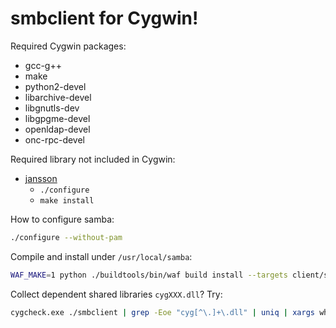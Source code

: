 smbclient for Cygwin!
=====================

Required Cygwin packages:

- gcc-g++
- make
- python2-devel
- libarchive-devel
- libgnutls-dev
- libgpgme-devel
- openldap-devel
- onc-rpc-devel

Required library not included in Cygwin:

- [jansson](https://github.com/akheron/jansson)
  - `./configure`
  - `make install`

How to configure samba:

```sh
./configure --without-pam
```

Compile and install under `/usr/local/samba`:

```sh
WAF_MAKE=1 python ./buildtools/bin/waf build install --targets client/smbclient,nmblookup,smbtree
```

Collect dependent shared libraries `cygXXX.dll`? Try:

```sh
cygcheck.exe ./smbclient | grep -Eoe "cyg[^\.]+\.dll" | uniq | xargs which | xargs.exe -I "SRC" cp SRC .
```
